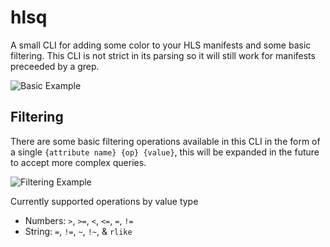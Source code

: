 # hlsq

A small CLI for adding some color to your HLS manifests and some basic filtering.
This CLI is not strict in its parsing so it will still work for manifests preceeded
by a grep.

![Basic Example](images/basic.gif)

## Filtering

There are some basic filtering operations available in this CLI in the form of a single `{attribute name} {op} {value}`, this will be expanded in the future to accept more complex queries.

![Filtering Example](images/filter.gif)

Currently supported operations by value type
- Numbers: `>`, `>=`, `<`, `<=`, `=`, `!=`
- String: `=`, `!=`, `~`, `!~`, & `rlike`